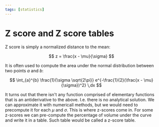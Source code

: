 ```yaml
---
tags: [statistics]
---
```

# Z score and Z score tables

Z score is simply a normalized distance to the mean:

$$
z = \frac{x - \mu}{\sigma}
$$

It is often used to compute the area under the normal distribution between two
points $a$ and $b$:

$$
\int_{a}^{b} \frac{1}{\sigma \sqrt{2\pi}} e^{-\frac{1}{2}(\frac{x - \mu}{\sigma})^2} \,dx
$$

It turns out that there isn't any function comprised of elementary functions
that is an antiderivative to the above. I.e. there is no analytical solution.
We can approximate it with numericall methods, but we would need to precompute
it for each $\mu$ and $\sigma$. This is where z-scores come in. For some
z-scores we can pre-compute the percentage of volume under the curve and write
it in a table. Such table would be called a z-score table.

